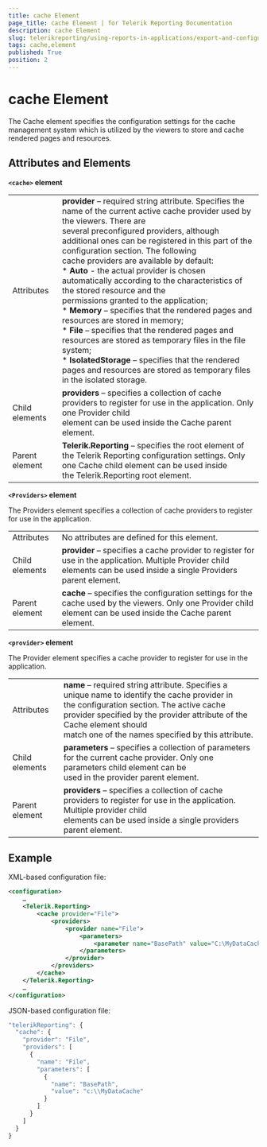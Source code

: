 ```yaml
---
title: cache Element
page_title: cache Element | for Telerik Reporting Documentation
description: cache Element
slug: telerikreporting/using-reports-in-applications/export-and-configure/configure-the-report-engine/cache-element
tags: cache,element
published: True
position: 2
---
```


# cache Element



The Cache element specifies the configuration settings for the cache management system which is utilized by         the viewers to store and cache rendered pages and resources.       

## Attributes and Elements

__```<cache>``` element__ 

|   |   |
| ------ | ------ |
Attributes| __provider__ – required string attribute. Specifies the name of the current active cache provider used by the viewers. There are<br/>              several preconfigured providers, although additional ones can be registered in this part of the configuration section. The following<br/>              cache providers are available by default:<br/>*  __Auto__ - the actual provider is chosen automatically according to the characteristics of the stored resource and the<br/>                  permissions granted to the application;<br/>*  __Memory__ – specifies that the rendered pages and resources are stored in memory;<br/>*  __File__ – specifies that the rendered pages and resources are stored as temporary files in the file system;<br/>*  __IsolatedStorage__ – specifies that the rendered pages and resources are stored as temporary files in the isolated storage.|
|Child elements| __providers__ – specifies a collection of cache providers to register for use in the application. Only one Provider child<br/>              element can be used inside the Cache parent element.|
|Parent element| __Telerik.Reporting__ – specifies the root element of the Telerik Reporting configuration settings. Only one Cache child element can be used inside<br/>              the Telerik.Reporting root element.|

__```<Providers>``` element__ 

The Providers element specifies a collection of cache providers to register for use in the application.

|   |   |
| ------ | ------ |
Attributes|No attributes are defined for this element.|
|Child elements| __provider__ – specifies a cache provider to register for use in the application. Multiple Provider child elements can be used inside a single Providers parent element.|
|Parent element| __cache__ – specifies the configuration settings for the cache used by the viewers. Only one Provider child element can be used inside the Cache parent element.|

__```<provider>``` element__ 

The Provider element specifies a cache provider to register for use in the application.

|   |   |
| ------ | ------ |
Attributes| __name__ – required string attribute. Specifies a unique name to identify the cache provider in<br/>              the configuration section. The active cache provider specified by the provider attribute of the Cache element should<br/>              match one of the names specified by this attribute.|
|Child elements| __parameters__ – specifies a collection of parameters for the current cache provider. Only one parameters child element can be<br/>              used in the provider parent element.|
|Parent element| __providers__ – specifies a collection of cache providers to register for use in the application. Multiple provider child<br/>              elements can be used inside a single providers parent element.|

## Example

XML-based configuration file:

    
````xml
<configuration>
    …
    <Telerik.Reporting>
        <cache provider="File">
            <providers>
                <provider name="File">
                    <parameters>
                        <parameter name="BasePath" value="C:\MyDataCache" />
                    </parameters>
                </provider>
            </providers>
        </cache>
    </Telerik.Reporting>
    …
</configuration>
````

JSON-based configuration file:

    
````js
"telerikReporting": {
  "cache": {
    "provider": "File",
    "providers": [
      {
        "name": "File",
        "parameters": [
          {
            "name": "BasePath",
            "value": "c:\\MyDataCache"
          }
        ]
      }
    ]
  }
}
````



